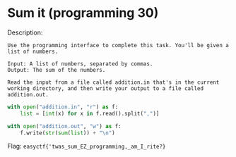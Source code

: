 # Sum it (programming 30)

Description: 
```
Use the programming interface to complete this task. You'll be given a list of numbers.

Input: A list of numbers, separated by commas.
Output: The sum of the numbers.

Read the input from a file called addition.in that's in the current working directory, and then write your output to a file called addition.out.
```

```python
with open("addition.in", "r") as f:
    list = [int(x) for x in f.read().split(",")]

with open("addition.out", "w") as f:
    f.write(str(sum(list)) + "\n")
```
Flag: `easyctf{'twas_sum_EZ_programming,_am_I_rite?}`
